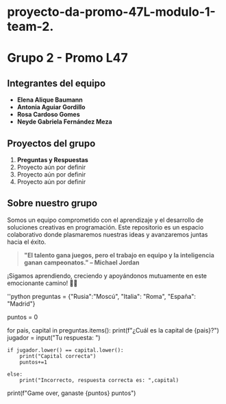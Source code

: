 # proyecto-da-promo-47L-modulo-1-team-2.
# Grupo 2 - Promo L47

## **Integrantes del equipo**
- **Elena Alique Baumann**  
- **Antonia Aguiar Gordillo**  
- **Rosa Cardoso Gomes**  
- **Neyde Gabriela Fernández Meza**  

## **Proyectos del grupo**
1. **Preguntas y Respuestas**  
2. Proyecto aún por definir  
3. Proyecto aún por definir  
4. Proyecto aún por definir  

## **Sobre nuestro grupo**
Somos un equipo comprometido con el aprendizaje y el desarrollo de soluciones creativas en programación. Este repositorio es un espacio colaborativo donde plasmaremos nuestras ideas y avanzaremos juntas hacia el éxito.  

> **"El talento gana juegos, pero el trabajo en equipo y la inteligencia ganan campeonatos." – Michael Jordan**

¡Sigamos aprendiendo, creciendo y apoyándonos mutuamente en este emocionante camino! 🚀✨

''python
preguntas = {"Rusia":"Moscú", "Italia": "Roma", "España": "Madrid"}

puntos = 0 

for pais, capital in preguntas.items():
    print(f"¿Cuál es la capital de {pais}?")
    jugador = input("Tu respuesta: ")

    if jugador.lower() == capital.lower():
        print("Capital correcta")
        puntos+=1

    else: 
        print("Incorrecto, respuesta correcta es: ",capital)
print(f"Game over, ganaste {puntos} puntos")


